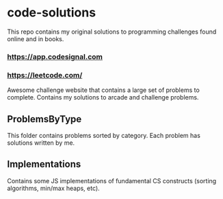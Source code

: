# code-solutions
This repo contains my original solutions to programming challenges found online and in books.

### https://app.codesignal.com
### https://leetcode.com/
Awesome challenge website that contains a large set of problems to complete. Contains my
solutions to arcade and challenge problems.

## ProblemsByType
This folder contains problems sorted by category. Each problem has solutions written by me.

## Implementations
Contains some JS implementations of fundamental CS constructs (sorting algorithms, min/max heaps, etc).
